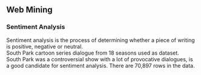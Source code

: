 ## Web Mining  
### Sentiment Analysis  
Sentiment analysis is the process of determining whether a piece of writing is positive, negative or neutral.  
South Park cartoon series dialogue from 18 seasons used as dataset.  
South Park was a controversial show with a lot of provocative dialogues, is a good candidate for sentiment analysis. 
There are 70,897 rows in the data.  


